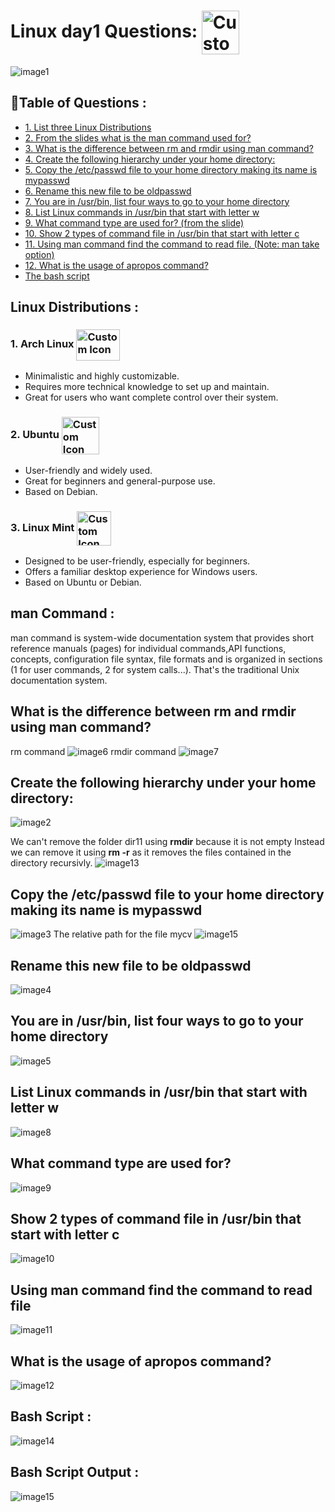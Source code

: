 <!--  -->
# Linux day1 Questions: <img src="logo-linux.png" alt="Custom Icon" width="60" height="70" align="center"/>

<!-- Images-->
![image1](screen1.png)


## 📜Table of Questions :

- [1. List three Linux Distributions ](#linux-distributions-)
- [2. From the slides what is the man command used for?](#man-command-)
- [3. What is the difference between rm and rmdir using man command?](#what-is-the-difference-between-rm-and-rmdir-using-man-command)
- [4. Create the following hierarchy under your home directory:](#create-the-following-hierarchy-under-your-home-directory)
- [5. Copy the /etc/passwd file to your home directory making its name is mypasswd](#copy-the-etcpasswd-file-to-your-home-directory-making-its-name-is-mypasswd)
- [6. Rename this new file to be oldpasswd ](#rename-this-new-file-to-be-oldpasswd)
- [7. You are in /usr/bin, list four ways to go to your home directory](#you-are-in-usrbin-list-four-ways-to-go-to-your-home-directory)
- [8. List Linux commands in /usr/bin that start with letter w ](#list-linux-commands-in-usrbin-that-start-with-letter-w)
- [9. What command type are used for? (from the slide) ](#what-command-type-are-used-for)
- [10. Show 2 types of command file in /usr/bin that start with letter c](#show-2-types-of-command-file-in-usrbin-that-start-with-letter-c)
- [11. Using man command find the command to read file. (Note: man take option) ](#using-man-command-find-the-command-to-read-file)
- [12. What is the usage of apropos command? ](#what-is-the-usage-of-apropos-command)
- [ The bash script ](#bash-script-)
##  Linux Distributions :

### 1.  Arch Linux   <img src="arch.png" alt="Custom Icon" width="70" height="50" align="center"/>


- Minimalistic and highly customizable.
- Requires more technical knowledge to set up and maintain.
- Great for users who want complete control over their system.

### 2. Ubuntu <img src="ubuntu.png" alt="Custom Icon" width="60" height="60" align="center"/>


- User-friendly and widely used.
- Great for beginners and general-purpose use.
- Based on Debian.


### 3. Linux Mint <img src="Linux_Mint.png" alt="Custom Icon" width="55" height="55" align="center"/>


- Designed to be user-friendly, especially for beginners.
- Offers a familiar desktop experience for Windows users.
- Based on Ubuntu or Debian.

## man Command :
 man command is system-wide documentation system that provides short reference manuals (pages) for individual
 commands,API functions, concepts, configuration file syntax, file formats and is organized in sections
 (1 for user commands, 2 for system calls...). That's the traditional Unix documentation system.

## What is the difference between rm and rmdir using man command?
rm command
![image6](screen6.png)
rmdir command
![image7](screen7.png)

## Create the following hierarchy under your home directory:
![image2](screen2.png)

We can't remove the folder dir11 using **rmdir** because it is not empty
Instead we can remove it using **rm -r** as it removes the files contained in the directory recursivly.
![image13](screen13.png)
## Copy the /etc/passwd file to your home directory making its name is mypasswd
![image3](screen3.png)
The relative path for the file mycv 
![image15](screen14.png)
## Rename this new file to be oldpasswd
![image4](screen4.png)

## You are in /usr/bin, list four ways to go to your home directory
![image5](screen5.png)

## List Linux commands in /usr/bin that start with letter w 
![image8](screen8.png)

## What command type are used for?
![image9](screen9.png)

## Show 2 types of command file in /usr/bin that start with letter c
![image10](screen10.png)

## Using man command find the command to read file
![image11](screen11.png)

## What is the usage of apropos command? 
![image12](screen12.png)

## Bash Script :
![image14](bash.png)

## Bash Script Output :
![image15](bash-script-output.png)
